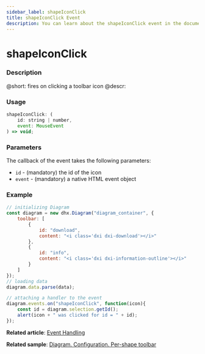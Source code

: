 ```yaml
---
sidebar_label: shapeIconClick
title: shapeIconClick Event
description: You can learn about the shapeIconClick event in the documentation of the DHTMLX JavaScript Diagram library. Browse developer guides and API reference, try out code examples and live demos, and download a free 30-day evaluation version of DHTMLX Diagram.
---
```


# shapeIconClick

### Description

@short: fires on clicking a toolbar icon
@descr:


### Usage

~~~js
shapeIconClick: (
	id: string | number, 
	event: MouseEvent
) => void;
~~~

### Parameters

The callback of the event takes the following parameters:

- `id` - (mandatory) the id of the icon
- `event` - (mandatory) a native HTML event object

### Example

~~~js {18-21}
// initializing Diagram
const diagram = new dhx.Diagram("diagram_container", { 
	toolbar: [
      	{
			id: "download",
            content: "<i class='dxi dxi-download'></i>"
	  	},
	  	{
			id: "info",
            content: "<i class='dxi dxi-information-outline'></i>"
	  	}
    ]
});
// loading data
diagram.data.parse(data);

// attaching a handler to the event
diagram.events.on("shapeIconClick", function(icon){
	const id = diagram.selection.getId();
	alert(icon + " was clicked for id = " + id);
});
~~~

**Related article**: [Event Handling](../../../guides/event_handling/)

**Related sample**: [Diagram. Configuration. Per-shape toolbar](https://snippet.dhtmlx.com/4if395hd)